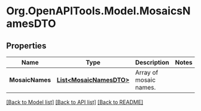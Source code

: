 # Org.OpenAPITools.Model.MosaicsNamesDTO

## Properties

Name | Type | Description | Notes
------------ | ------------- | ------------- | -------------
**MosaicNames** | [**List&lt;MosaicNamesDTO&gt;**](MosaicNamesDTO.md) | Array of mosaic names. | 

[[Back to Model list]](../README.md#documentation-for-models) [[Back to API list]](../README.md#documentation-for-api-endpoints) [[Back to README]](../README.md)

